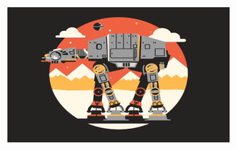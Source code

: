 

<!-- 
<img src="maxresdefault.jpg">
morten-langelund-jakobsen-officer-gif.gif

-->
<div style="width:100%;height:0;padding-bottom:61%;position:relative;"><img src="34393.gif" width="100%" height="100%" style="position:absolute" frameBorder="0" class="giphy-embed" allowFullScreen></div>
